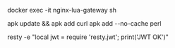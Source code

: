 
docker exec -it nginx-lua-gateway sh

apk update && apk add curl
apk add --no-cache perl

resty -e "local jwt = require 'resty.jwt'; print('JWT OK')"
